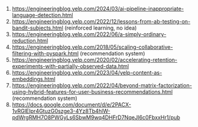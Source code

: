 1. https://engineeringblog.yelp.com/2024/03/ai-pipeline-inappropriate-language-detection.html
2. https://engineeringblog.yelp.com/2022/12/lessons-from-ab-testing-on-bandit-subjects.html (reinforced learning, no idea)
3. https://engineeringblog.yelp.com/2022/06/a-simply-ordinary-reduction.html
4. https://engineeringblog.yelp.com/2018/05/scaling-collaborative-filtering-with-pyspark.html (recommendation system)
5. https://engineeringblog.yelp.com/2020/02/accelerating-retention-experiments-with-partially-observed-data.html
6. https://engineeringblog.yelp.com/2023/04/yelp-content-as-embeddings.html
7. https://engineeringblog.yelp.com/2022/04/beyond-matrix-factorization-using-hybrid-features-for-user-business-recommendations.html (recommendation system)
8. https://docs.google.com/document/d/e/2PACX-1vRGlEIpr4GtuzG0szge3-4Yz8Tb4hlW-pdWrgRMH7O8PWGyLs6SbwM9wq4DHFrD7NqeJI6c0FbxxHr1/pub
